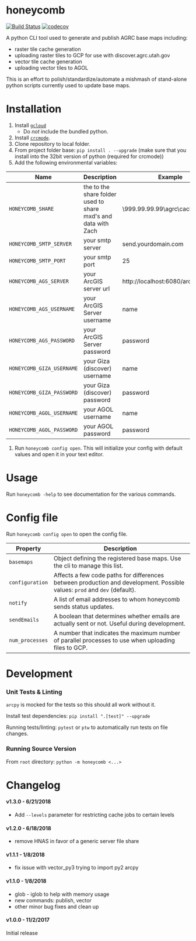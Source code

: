 # honeycomb
[![Build Status](https://travis-ci.org/agrc/honeycomb.svg?branch=master)](https://travis-ci.org/agrc/honeycomb)
[![codecov](https://codecov.io/gh/agrc/honeycomb/branch/master/graph/badge.svg)](https://codecov.io/gh/agrc/honeycomb)

A python CLI tool used to generate and publish AGRC base maps including:
- raster tile cache generation
- uploading raster tiles to GCP for use with discover.agrc.utah.gov
- vector tile cache generation
- uploading vector tiles to AGOL

This is an effort to polish/standardize/automate a mishmash of stand-alone python scripts currently used to update base maps.

# Installation
1. Install [`gcloud`](https://cloud.google.com/sdk/docs/)
    - Do *not* include the bundled python.
1. Install [`crcmode`](https://cloud.google.com/storage/docs/gsutil/addlhelp/CRC32CandInstallingcrcmod).
1. Clone repository to local folder.
1. From project folder base:
`pip install . --upgrade` (make sure that you install into the 32bit version of python (required for crcmode))
1. Add the following environmental variables:

| Name | Description | Example |
| --- | --- | --- |
| `HONEYCOMB_SHARE` | the to the share folder used to share mxd's and data with Zach | \\999.99.99.99\agrc\caching |
| `HONEYCOMB_SMTP_SERVER` | your smtp server | send.yourdomain.com |
| `HONEYCOMB_SMTP_PORT` | your smtp port | 25 |
| `HONEYCOMB_AGS_SERVER` | your ArcGIS server url | http://localhost:6080/arcgis/admin |
| `HONEYCOMB_AGS_USERNAME` | your ArcGIS Server username | name |
| `HONEYCOMB_AGS_PASSWORD` | your ArcGIS Server password | password |
| `HONEYCOMB_GIZA_USERNAME` | your Giza (discover) username | name |
| `HONEYCOMB_GIZA_PASSWORD` | your Giza (discover) password | password |
| `HONEYCOMB_AGOL_USERNAME` | your AGOL username | name |
| `HONEYCOMB_AGOL_PASSWORD` | your AGOL password | password |
1. Run `honeycomb config open`. This will initialize your config with default values and open it in your text editor.

# Usage
Run `honeycomb -help` to see documentation for the various commands.

# Config file
Run `honeycomb config open` to open the config file.

| Property | Description |
| --- | --- |
| `basemaps` | Object defining the registered base maps. Use the cli to manage this list.
| `configuration` | Affects a few code paths for differences between production and development. Possible values: `prod` and `dev` (default).
| `notify` | A list of email addresses to whom honeycomb sends status updates.
| `sendEmails` | A boolean that determines whether emails are actually sent or not. Useful during development.
| `num_processes` | A number that indicates the maximum number of parallel processes to use when uploading files to GCP.

# Development
### Unit Tests & Linting
`arcpy` is mocked for the tests so this should all work without it.

Install test dependencies: `pip install ".[test]" --upgrade`

Running tests/linting: `pytest` or `ptw` to automatically run tests on file changes.

### Running Source Version
From `root` directory: `python -m honeycomb <...>`

# Changelog
#### v1.3.0 - 6/21/2018
- Add `--levels` parameter for restricting cache jobs to certain levels

#### v1.2.0 - 6/18/2018
- remove HNAS in favor of a generic server file share

#### v1.1.1 - 1/8/2018
- fix issue with vector_py3 trying to import py2 arcpy

#### v1.1.0 - 1/8/2018
- glob - iglob to help with memory usage
- new commands: publish, vector
- other minor bug fixes and clean up

#### v1.0.0 - 11/2/2017
Initial release
